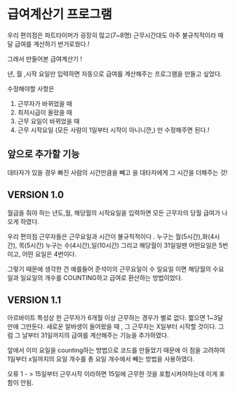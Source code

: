 급여계산기 프로그램
====================
우리 편의점은 파트타이머가 굉장히 많고(7~8명) 근무시간대도 아주 불규칙적이라 매달 급여를 계산하기 번거로웠다.!

그래서 만들어본 급여계산기 !

년, 월 ,시작 요일만 입력하면 자동으로 급여를 계산해주는 프로그램을 만들고 싶었다.

수정해야할 사항은 
1. 근무자가 바뀌었을 때
2. 최저시급이 올랐을 때
3. 근무 요일이 바뀌었을 때
4. 근무 시작요일 (모든 사람이 1일부터 시작이 아니니깐,)
만 수정해주면 된다.!

앞으로 추가할 기능
-------------------
대타자가 있을 경우 
빠진 사람의 시간만큼을 빼고 을 대타자에게 그 시간을 더해주는 것!


VERSION 1.0
--------------------
월급을 줘야 하는 년도,월, 해당월의 시작요일을 입력하면 모든 근무자의 당월 급여가 나오게 하였다.

우리 편의점 근무자들은 근무요일과 시간이 불규칙적이다 . 누구는 월(5시간),화(4시간), 목(5시간)  누구는 수(4시간),일(10시간) 
그리고 해당월이 31일일땐 어떤요일은 5번이고, 어떤 요일은 4번이다.

그렇기 때문에 생각한 건
예를들어 준석이의 근무요일이 수 일요일 이면
해당월의 수요일과 일요일의 개수를 COUNTING하고 급여로 환산하는 방법이었다.

VERSION 1.1
------------------------
아르바이트 특성상 한 근무자가 6개월 이상 근무하는 경우가 별로 없다. 짧으면 1~3달만에 그만둔다.
새로운 알바생이 들어왔을 때 , 그 근무자는 X일부터 시작할 것이다.
그럼 그 날부터 31일까지의 급여를 계산해주는 기능을 추가하였다.

앞에서 이미 요일을 counting하는 방법으로 코드를 만들었기 때문에
이 점을 고려하여 1일부터 x일까지의 요일 개수를 총 요일 개수에서 빼는 방법을 사용하였다.

오류 1 - > 15일부터 근무시작 이라하면 15일에 근무한 것을 포함시켜야하는데 이게 포함이 안됨.
